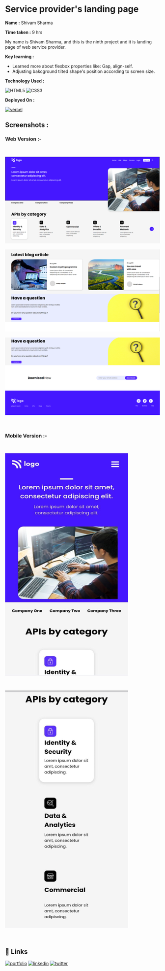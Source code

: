 
# Service provider's landing page

**Name :**  Shivam Sharma

**Time taken :**  9 hrs

My name is Shivam Sharma, and this is the ninth project and it is landing page of web service provider.



**Key learning :** 

- Learned more about flexbox properties like: Gap, align-self.
- Adjusting bakcground tilted shape's position according to screen size.


**Technology Used :**

![HTML5](https://img.shields.io/badge/html5-%23E34F26.svg?style=for-the-badge&logo=html5&logoColor=white)
![CSS3](https://img.shields.io/badge/css3-%231572B6.svg?style=for-the-badge&logo=css3&logoColor=white)


**Deployed On :** 

[![vercel](https://img.shields.io/badge/vercel-%23000000.svg?style=for-the-badge&logo=vercel&logoColor=white)](https://fsjs-project-9.vercel.app/)




## **Screenshots :**


### **Web Version :-**

&nbsp;

![App Screenshot](./9a.png)
&nbsp;
![App Screenshot](./9b.png)
&nbsp;
![App Screenshot](./9c.png)

&nbsp;
&nbsp;

### **Mobile Version :-**

&nbsp;

![App Screenshot](./screen-shots/9a.png)

&nbsp;

![App Screenshot](./screen-shots/9b.png)


&nbsp;

## **🔗 Links**

[![portfolio](https://img.shields.io/badge/my_portfolio-000?style=for-the-badge&logo=ko-fi&logoColor=white)]()
[![linkedin](https://img.shields.io/badge/linkedin-0A66C2?style=for-the-badge&logo=linkedin&logoColor=white)](https://www.linkedin.com/in/emshivam/)
[![twitter](https://img.shields.io/badge/twitter-1DA1F2?style=for-the-badge&logo=twitter&logoColor=white)](https://twitter.com/_sharmashivam)

